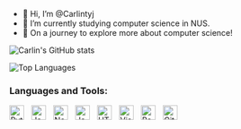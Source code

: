 - 👋 Hi, I’m @Carlintyj
- 🌱 I’m currently studying computer science in NUS. 
- 🍎 On a journey to explore more about computer science!

![Carlin's GitHub stats](https://github-readme-stats.vercel.app/api?username=carlintyj&hide=stars,prs,issues&theme=dark)

![Top Languages](https://github-readme-stats.vercel.app/api/top-langs/?username=carlintyj&theme=dark)

### Languages and Tools:

<img align="left" alt="Python" width="26px" src="https://cdn.jsdelivr.net/gh/devicons/devicon/icons/python/python-original.svg" style="padding-right:10px;" />
<img align="left" alt="JavaScript" width="26px" src="https://cdn.jsdelivr.net/gh/devicons/devicon/icons/javascript/javascript-original.svg" style="padding-right:10px;" />
<img align="left" alt="Node.js" width="26px" src="https://cdn.jsdelivr.net/gh/devicons/devicon/icons/nodejs/nodejs-original.svg" style="padding-right:10px;" />
<img align="left" alt="Java" width="26px" src="https://cdn.jsdelivr.net/gh/devicons/devicon/icons/java/java-original.svg" style="padding-right:10px;" />
<img align="left" alt="HTML5" width="26px" src="https://cdn.jsdelivr.net/gh/devicons/devicon/icons/html5/html5-original.svg" style="padding-right:10px;" />
<img align="left" alt="Visual Studio Code" width="26px" src="https://cdn.jsdelivr.net/gh/devicons/devicon/icons/vscode/vscode-original.svg" style="padding-right:10px;" />
<img align="left" alt="React" width="26px" src="https://cdn.jsdelivr.net/gh/devicons/devicon/icons/react/react-original.svg" style="padding-right:10px;" />
<img align="left" alt="GitHub" width="26px" src="https://user-images.githubusercontent.com/3369400/139447912-e0f43f33-6d9f-45f8-be46-2df5bbc91289.png" style="padding-right:10px;" />


<!---
Carlintyj/Carlintyj is a ✨ special ✨ repository because its `README.md` (this file) appears on your GitHub profile.
You can click the Preview link to take a look at your changes.

![Carlin's GitHub stats](https://github-readme-stats.vercel.app/api?username=carlintyj&show_icons=true&theme=radical)
--->
